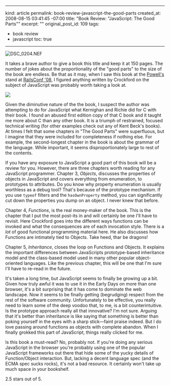 ----- 
kind: article
permalink: book-review-javascript-the-good-parts
created_at: 2008-08-15 03:41:45 -07:00
title: "Book Review: \"JavaScript: The Good Parts\""
excerpt: ""
original_post_id: 109
tags: 
- book review
- javascript
toc: true
-----
![DSC_0204.NEF](/images/2008/08/dsc-0204.jpg)

It takes a brave author to give a book this title and keep it at 150 pages. The number of jokes about the proportionality of the "good parts" to the size of the book are endless. Be that as it may, when I saw this book at the [Powell's](http://www.powells.com/) stand at [RailsConf '08](http://en.oreilly.com/rails2008), I figured anything written by Crockford on the subject of JavaScript was probably worth taking a look at.

<img src="/images/2008/08/javascript.jpg" class="left"/>

Given the diminutive nature of the the book, I suspect the author was attempting to do for JavaScript what Kernighan and Richie did for C with their book. I found an abused first edition copy of that C book and it taught me more about C than any other book. It is a triumph of restrained, focused technical writing (for other examples check out any of Kent Beck's books). At times I felt that some chapters in "The Good Parts" were superfluous, but I imagine that they were included for completeness if nothing else. For example, the second-longest chapter in the book is about the grammar of the language. While important, it seems disproportionately large to rest of the contents.

If you have any exposure to JavaScript a good part of this book will be a review for you. However, there are three chapters worth reading for any JavaScript programmer. Chapter 3, _Objects_, discusses the properties of objects in JavaScript and covers everything from enumeration, to prototypes to attributes. Do you know why property enumeration is usually worthless as a debug tool? That's because of the prototype mechanism. If you use `typeof` filters and the `hasOwnProperty` method, you can significantly cut down the properties you dump on an object. I never knew that before.

Chapter 4, _Functions_, is the real money-maker of the book. This is the chapter that I put the most post-its in and will certainly be one I'll have to revisit. Here Crockford goes into the different ways functions can be invoked and what the consequences are of each invocation style. There is a _lot_ of good functional programming material here. He also discusses how Functions are intimately tied to Objects. Take heed, thar be dragons!

Chapter 5, _Inheritance_, closes the loop on Functions and Objects. It explains the important differences between JavaScripts prototype-based inheritance model and the class-based model used in many other popular object-oriented languages. Like the previous chapter, this will be one that I'm sure I'll have to re-read in the future.

It's taken a long time, but JavaScript seems to finally be growing up a bit. Given how truly awful it was to use it in the Early Days on more than one browser, it's a bit surprising that it has come to dominate the web landscape. Now it seems to be finally getting (begrudging) respect from the rest of the software community. Unfortunately to be effective, you really need to learn some of the deep voodoo that, to me, is a bit counterintuitive. Is the prototype approach really all that innovative? I'm not sure. Arguing that it's better than inheritance is like saying that something is better than poking yourself in the eyes with a sharp stick&#8212;faint praise indeed. But I do love passing around functions as objects with complete abandon. When I finally grokked this part of JavaScript, things really clicked for me.

Is this book a must-read? No, probably not. If you're doing any serious JavaScript in the browser you're probably using one of the popular JavaScript frameworks out there that hide some of the yucky details of Function/Object interaction. But, lacking a decent language spec (and the ECMA spec sucks rocks), it's not a bad resource. It certainly won't take up much space in your bookshelf.

2.5 stars out of 5.

